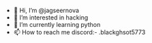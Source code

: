 - 👋 Hi, I’m @jagseernova
- 👀 I’m interested in hacking 
- 🌱 I’m currently learning python
- 📫 How to reach me discord:- .blackghsot5773

<!---
jagseernova/jagseernova is a ✨ special ✨ repository because its `README.md` (this file) appears on your GitHub profile.
You can click the Preview link to take a look at your changes.
--->
